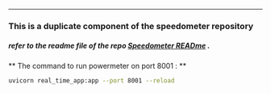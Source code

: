 ---
### This is a duplicate component of the speedometer repository 
##### refer to the readme file of the repo [Speedometer READme](https://github.com/its-ME-007/speedometer_app/blob/main/README.md) . 

** The command to run powermeter on port 8001 : **
```bash
uvicorn real_time_app:app --port 8001 --reload
```